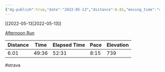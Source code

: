 ```yaml
---
{"dg-publish":true,"date":"2022-05-13","distance":6.01,"moving_time":"49:36","elapsed_time":"52:31","pace":"8:15","total_elevation_gain":739,"url":"https://www.strava.com/activities/7137423300","permalink":"/01-personal/strava/2022-05-13-afternoon-run/","dgPassFrontmatter":true}
---
```



[[2022-05-13\|2022-05-13]]

[Afternoon Run](https://www.strava.com/activities/7137423300)

| Distance | Time  | Elapsed Time | Pace | Elevation |
| -------- | ----- | ------------ | ---- | --------- |
| 6.01     | 49:36 | 52:31        | 8:15 | 739       |




#strava
